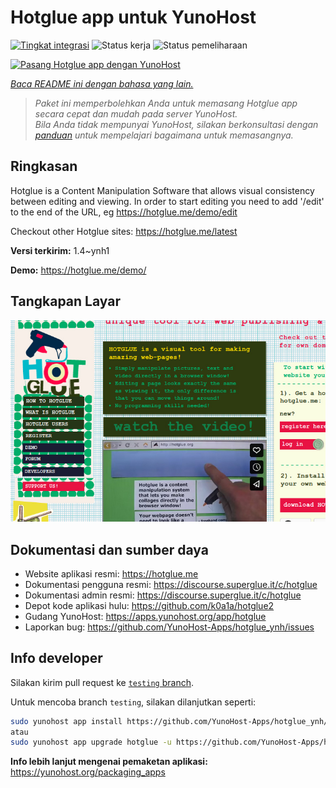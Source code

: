<!--
N.B.: README ini dibuat secara otomatis oleh <https://github.com/YunoHost/apps/tree/master/tools/readme_generator>
Ini TIDAK boleh diedit dengan tangan.
-->

# Hotglue app untuk YunoHost

[![Tingkat integrasi](https://dash.yunohost.org/integration/hotglue.svg)](https://ci-apps.yunohost.org/ci/apps/hotglue/) ![Status kerja](https://ci-apps.yunohost.org/ci/badges/hotglue.status.svg) ![Status pemeliharaan](https://ci-apps.yunohost.org/ci/badges/hotglue.maintain.svg)

[![Pasang Hotglue app dengan YunoHost](https://install-app.yunohost.org/install-with-yunohost.svg)](https://install-app.yunohost.org/?app=hotglue)

*[Baca README ini dengan bahasa yang lain.](./ALL_README.md)*

> *Paket ini memperbolehkan Anda untuk memasang Hotglue app secara cepat dan mudah pada server YunoHost.*  
> *Bila Anda tidak mempunyai YunoHost, silakan berkonsultasi dengan [panduan](https://yunohost.org/install) untuk mempelajari bagaimana untuk memasangnya.*

## Ringkasan

Hotglue is a Content Manipulation Software that allows visual consistency between editing and viewing.
In order to start editing you need to add '/edit' to the end of the URL, eg https://hotglue.me/demo/edit

Checkout other Hotglue sites: https://hotglue.me/latest



**Versi terkirim:** 1.4~ynh1

**Demo:** <https://hotglue.me/demo/>

## Tangkapan Layar

![Tangkapan Layar pada Hotglue app](./doc/screenshots/example.jpg)

## Dokumentasi dan sumber daya

- Website aplikasi resmi: <https://hotglue.me>
- Dokumentasi pengguna resmi: <https://discourse.superglue.it/c/hotglue>
- Dokumentasi admin resmi: <https://discourse.superglue.it/c/hotglue>
- Depot kode aplikasi hulu: <https://github.com/k0a1a/hotglue2>
- Gudang YunoHost: <https://apps.yunohost.org/app/hotglue>
- Laporkan bug: <https://github.com/YunoHost-Apps/hotglue_ynh/issues>

## Info developer

Silakan kirim pull request ke [`testing` branch](https://github.com/YunoHost-Apps/hotglue_ynh/tree/testing).

Untuk mencoba branch `testing`, silakan dilanjutkan seperti:

```bash
sudo yunohost app install https://github.com/YunoHost-Apps/hotglue_ynh/tree/testing --debug
atau
sudo yunohost app upgrade hotglue -u https://github.com/YunoHost-Apps/hotglue_ynh/tree/testing --debug
```

**Info lebih lanjut mengenai pemaketan aplikasi:** <https://yunohost.org/packaging_apps>

